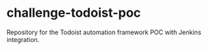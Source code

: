 # challenge-todoist-poc
Repository for the Todoist automation framework POC with Jenkins integration.
